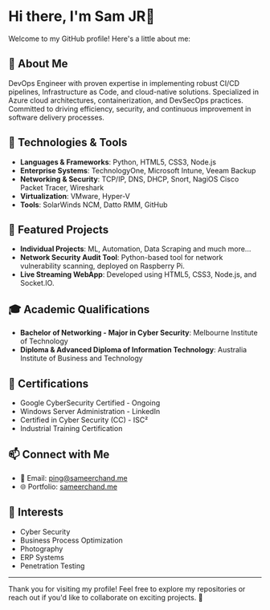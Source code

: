 # Hi there, I'm Sam JR👋

Welcome to my GitHub profile! Here's a little about me:

## 🚀 About Me

DevOps Engineer with proven expertise in implementing robust CI/CD pipelines, Infrastructure as Code, and cloud-native solutions. Specialized in Azure cloud architectures, containerization, and DevSecOps practices. Committed to driving efficiency, security, and continuous improvement in software delivery processes.

## 🔧 Technologies & Tools

- **Languages & Frameworks**: Python, HTML5, CSS3, Node.js
- **Enterprise Systems**: TechnologyOne, Microsoft Intune, Veeam Backup
- **Networking & Security**: TCP/IP, DNS, DHCP, Snort, NagiOS Cisco Packet Tracer, Wireshark
- **Virtualization**: VMware, Hyper-V
- **Tools**: SolarWinds NCM, Datto RMM, GitHub

## 🌟 Featured Projects

- **Individual Projects**: ML, Automation, Data Scraping and much more... 
- **Network Security Audit Tool**: Python-based tool for network vulnerability scanning, deployed on Raspberry Pi.
- **Live Streaming WebApp**: Developed using HTML5, CSS3, Node.js, and Socket.IO.

## 🎓 Academic Qualifications

- **Bachelor of Networking - Major in Cyber Security**: Melbourne Institute of Technology
- **Diploma & Advanced Diploma of Information Technology**: Australia Institute of Business and Technology

## 📜 Certifications
- Google CyberSecurity Certified - Ongoing
- Windows Server Administration - LinkedIn
- Certified in Cyber Security (CC) - ISC²
- Industrial Training Certification

## 📫 Connect with Me

- 💌 Email: [ping@sameerchand.me](mailto:ping@sameerchand.me)
- 🌐 Portfolio: [sameerchand.me](https://sameerchand.me)

## 🌟 Interests

- Cyber Security
- Business Process Optimization
- Photography
- ERP Systems
- Penetration Testing

---

Thank you for visiting my profile! Feel free to explore my repositories or reach out if you'd like to collaborate on exciting projects. 🚀
